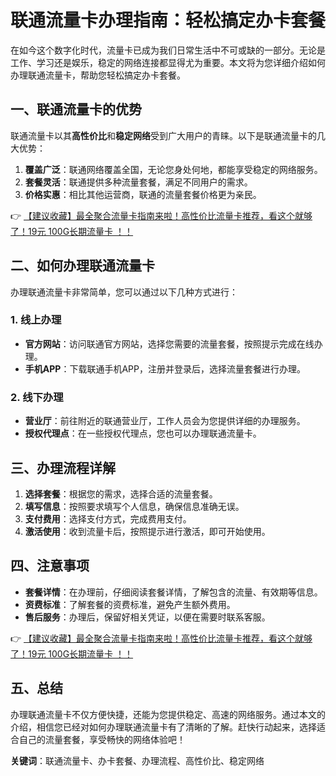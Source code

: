 # 联通流量卡办理指南：轻松搞定办卡套餐

在如今这个数字化时代，流量卡已成为我们日常生活中不可或缺的一部分。无论是工作、学习还是娱乐，稳定的网络连接都显得尤为重要。本文将为您详细介绍如何办理联通流量卡，帮助您轻松搞定办卡套餐。

## 一、联通流量卡的优势

联通流量卡以其**高性价比**和**稳定网络**受到广大用户的青睐。以下是联通流量卡的几大优势：

1. **覆盖广泛**：联通网络覆盖全国，无论您身处何地，都能享受稳定的网络服务。
2. **套餐灵活**：联通提供多种流量套餐，满足不同用户的需求。
3. **价格实惠**：相比其他运营商，联通的流量套餐价格更为亲民。

👉 [【建议收藏】最全聚合流量卡指南来啦！高性价比流量卡推荐，看这个就够了！19元 100G长期流量卡 ！！](https://bit.ly/Liuliangka)

## 二、如何办理联通流量卡

办理联通流量卡非常简单，您可以通过以下几种方式进行：

### 1. 线上办理

- **官方网站**：访问联通官方网站，选择您需要的流量套餐，按照提示完成在线办理。
- **手机APP**：下载联通手机APP，注册并登录后，选择流量套餐进行办理。

### 2. 线下办理

- **营业厅**：前往附近的联通营业厅，工作人员会为您提供详细的办理服务。
- **授权代理点**：在一些授权代理点，您也可以办理联通流量卡。

## 三、办理流程详解

1. **选择套餐**：根据您的需求，选择合适的流量套餐。
2. **填写信息**：按照要求填写个人信息，确保信息准确无误。
3. **支付费用**：选择支付方式，完成费用支付。
4. **激活使用**：收到流量卡后，按照提示进行激活，即可开始使用。

## 四、注意事项

- **套餐详情**：在办理前，仔细阅读套餐详情，了解包含的流量、有效期等信息。
- **资费标准**：了解套餐的资费标准，避免产生额外费用。
- **售后服务**：办理后，保留好相关凭证，以便在需要时联系客服。

👉 [【建议收藏】最全聚合流量卡指南来啦！高性价比流量卡推荐，看这个就够了！19元 100G长期流量卡 ！！](https://bit.ly/Liuliangka)

## 五、总结

办理联通流量卡不仅方便快捷，还能为您提供稳定、高速的网络服务。通过本文的介绍，相信您已经对如何办理联通流量卡有了清晰的了解。赶快行动起来，选择适合自己的流量套餐，享受畅快的网络体验吧！

**关键词**：联通流量卡、办卡套餐、办理流程、高性价比、稳定网络